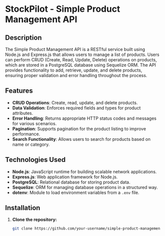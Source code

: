# StockPilot - Simple Product Management API

## Description

The Simple Product Management API is a RESTful service built using Node.js and Express.js that allows users to manage a list of products. Users can perform CRUD (Create, Read, Update, Delete) operations on products, which are stored in a PostgreSQL database using Sequelize ORM. The API provides functionality to add, retrieve, update, and delete products, ensuring proper validation and error handling throughout the process.

## Features

- **CRUD Operations**: Create, read, update, and delete products.
- **Data Validation**: Enforces required fields and types for product attributes.
- **Error Handling**: Returns appropriate HTTP status codes and messages for various scenarios.
- **Pagination**: Supports pagination for the product listing to improve performance.
- **Search Functionality**: Allows users to search for products based on name or category.

## Technologies Used

- **Node.js**: JavaScript runtime for building scalable network applications.
- **Express.js**: Web application framework for Node.js.
- **PostgreSQL**: Relational database for storing product data.
- **Sequelize**: ORM for managing database operations in a structured way.
- **dotenv**: Module to load environment variables from a `.env` file.

## Installation

1. **Clone the repository:**

   ```bash
   git clone https://github.com/your-username/simple-product-management-api.git
